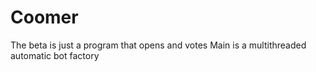 # Coomer
The beta is just a program that opens and votes
Main is a multithreaded automatic bot factory 
